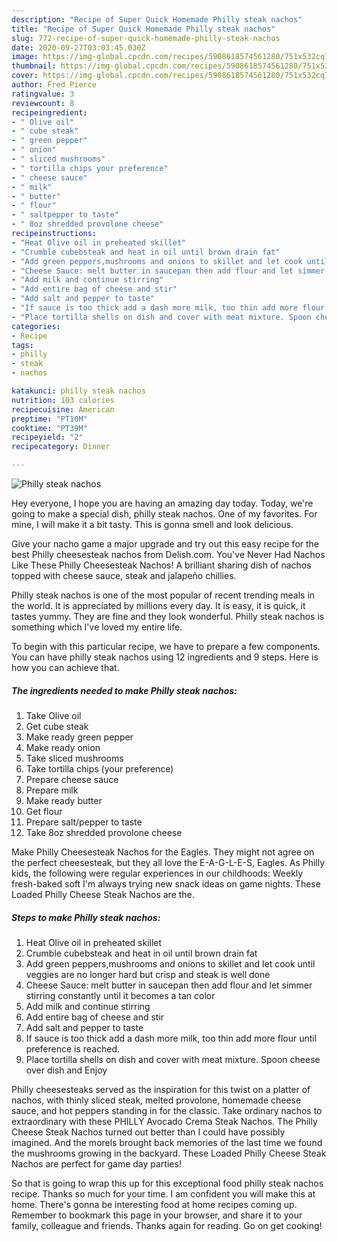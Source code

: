 ```yaml
---
description: "Recipe of Super Quick Homemade Philly steak nachos"
title: "Recipe of Super Quick Homemade Philly steak nachos"
slug: 772-recipe-of-super-quick-homemade-philly-steak-nachos
date: 2020-09-27T03:03:45.030Z
image: https://img-global.cpcdn.com/recipes/5908618574561280/751x532cq70/philly-steak-nachos-recipe-main-photo.jpg
thumbnail: https://img-global.cpcdn.com/recipes/5908618574561280/751x532cq70/philly-steak-nachos-recipe-main-photo.jpg
cover: https://img-global.cpcdn.com/recipes/5908618574561280/751x532cq70/philly-steak-nachos-recipe-main-photo.jpg
author: Fred Pierce
ratingvalue: 3
reviewcount: 8
recipeingredient:
- " Olive oil"
- " cube steak"
- " green pepper"
- " onion"
- " sliced mushrooms"
- " tortilla chips your preference"
- " cheese sauce"
- " milk"
- " butter"
- " flour"
- " saltpepper to taste"
- " 8oz shredded provolone cheese"
recipeinstructions:
- "Heat Olive oil in preheated skillet"
- "Crumble cubebsteak and heat in oil until brown drain fat"
- "Add green peppers,mushrooms and onions to skillet and let cook until veggies are no longer hard but crisp and steak is well done"
- "Cheese Sauce: melt butter in saucepan then add flour and let simmer stirring constantly until it becomes a tan color"
- "Add milk and continue stirring"
- "Add entire bag of cheese and stir"
- "Add salt and pepper to taste"
- "If sauce is too thick add a dash more milk, too thin add more flour until preference is reached."
- "Place tortilla shells on dish and cover with meat mixture. Spoon cheese over dish and Enjoy"
categories:
- Recipe
tags:
- philly
- steak
- nachos

katakunci: philly steak nachos 
nutrition: 103 calories
recipecuisine: American
preptime: "PT10M"
cooktime: "PT39M"
recipeyield: "2"
recipecategory: Dinner

---
```



![Philly steak nachos](https://img-global.cpcdn.com/recipes/5908618574561280/751x532cq70/philly-steak-nachos-recipe-main-photo.jpg)

Hey everyone, I hope you are having an amazing day today. Today, we're going to make a special dish, philly steak nachos. One of my favorites. For mine, I will make it a bit tasty. This is gonna smell and look delicious.

Give your nacho game a major upgrade and try out this easy recipe for the best Philly cheesesteak nachos from Delish.com. You&#39;ve Never Had Nachos Like These Philly Cheesesteak Nachos! A brilliant sharing dish of nachos topped with cheese sauce, steak and jalapeño chillies.

Philly steak nachos is one of the most popular of recent trending meals in the world. It is appreciated by millions every day. It is easy, it is quick, it tastes yummy. They are fine and they look wonderful. Philly steak nachos is something which I've loved my entire life.


To begin with this particular recipe, we have to prepare a few components. You can have philly steak nachos using 12 ingredients and 9 steps. Here is how you can achieve that.

<!--inarticleads1-->

##### The ingredients needed to make Philly steak nachos:

1. Take  Olive oil
1. Get  cube steak
1. Make ready  green pepper
1. Make ready  onion
1. Take  sliced mushrooms
1. Take  tortilla chips (your preference)
1. Prepare  cheese sauce
1. Prepare  milk
1. Make ready  butter
1. Get  flour
1. Prepare  salt/pepper to taste
1. Take  8oz shredded provolone cheese


Make Philly Cheesesteak Nachos for the Eagles. They might not agree on the perfect cheesesteak, but they all love the E-A-G-L-E-S, Eagles. As Philly kids, the following were regular experiences in our childhoods: Weekly fresh-baked soft I&#39;m always trying new snack ideas on game nights. These Loaded Philly Cheese Steak Nachos are the. 

<!--inarticleads2-->

##### Steps to make Philly steak nachos:

1. Heat Olive oil in preheated skillet
1. Crumble cubebsteak and heat in oil until brown drain fat
1. Add green peppers,mushrooms and onions to skillet and let cook until veggies are no longer hard but crisp and steak is well done
1. Cheese Sauce: melt butter in saucepan then add flour and let simmer stirring constantly until it becomes a tan color
1. Add milk and continue stirring
1. Add entire bag of cheese and stir
1. Add salt and pepper to taste
1. If sauce is too thick add a dash more milk, too thin add more flour until preference is reached.
1. Place tortilla shells on dish and cover with meat mixture. Spoon cheese over dish and Enjoy


Philly cheesesteaks served as the inspiration for this twist on a platter of nachos, with thinly sliced steak, melted provolone, homemade cheese sauce, and hot peppers standing in for the classic. Take ordinary nachos to extraordinary with these PHILLY Avocado Crema Steak Nachos. The Philly Cheese Steak Nachos turned out better than I could have possibly imagined. And the morels brought back memories of the last time we found the mushrooms growing in the backyard. These Loaded Philly Cheese Steak Nachos are perfect for game day parties! 

So that is going to wrap this up for this exceptional food philly steak nachos recipe. Thanks so much for your time. I am confident you will make this at home. There's gonna be interesting food at home recipes coming up. Remember to bookmark this page in your browser, and share it to your family, colleague and friends. Thanks again for reading. Go on get cooking!
